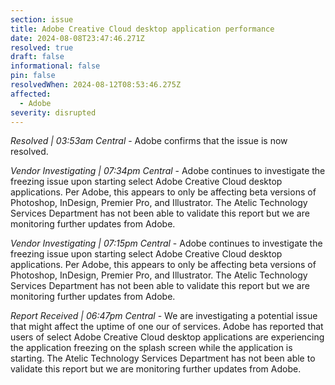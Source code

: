 ```yaml
---
section: issue
title: Adobe Creative Cloud desktop application performance
date: 2024-08-08T23:47:46.271Z
resolved: true
draft: false
informational: false
pin: false
resolvedWhen: 2024-08-12T08:53:46.275Z
affected:
  - Adobe
severity: disrupted
---
```

*Resolved | 03:53am Central* - Adobe confirms that the issue is now resolved. 

*Vendor Investigating | 07:34pm Central* - Adobe continues to investigate the freezing issue upon starting select Adobe Creative Cloud desktop applications. Per Adobe, this appears to only be affecting beta versions of Photoshop, InDesign, Premier Pro, and Illustrator. The Atelic Technology Services Department has not been able to validate this report but we are monitoring further updates from Adobe.

*Vendor Investigating | 07:15pm Central* - Adobe continues to investigate the freezing issue upon starting select Adobe Creative Cloud desktop applications. Per Adobe, this appears to only be affecting beta versions of Photoshop, InDesign, 
Premier Pro, and Illustrator. The Atelic Technology Services Department has not been able to validate this report but we are monitoring further updates from Adobe.

*Report Received | 06:47pm Central* - We are investigating a potential issue that might affect the uptime of one our of services. Adobe has reported that users of select Adobe Creative Cloud desktop applications are experiencing the application freezing on the splash screen while the application is starting. The Atelic Technology Services Department has not been able to validate this report but we are monitoring further updates from Adobe.